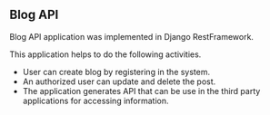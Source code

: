 <h2>Blog API</h2>
<p>Blog API application was implemented in Django RestFramework. </p>
<p>This application helps to do the following activities. </p>
<ul> 
<li>User can create blog by registering in the system.</li>
<li>An authorized user can update and delete the post.</li>
<li>The application generates API that can be use in the third party applications for accessing information.</li>


</ul>
